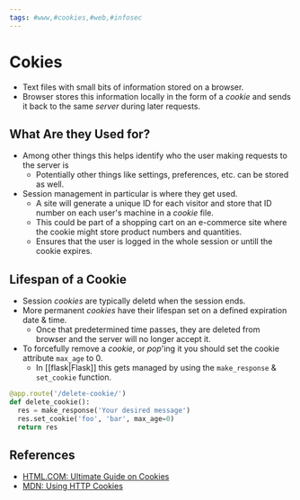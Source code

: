 ```yaml
---
tags: #www,#cookies,#web,#infosec
---
```

# Cokies

* Text files with small bits of information stored on a browser.
* Browser stores this information locally in the form of a *cookie* and sends it back to the same *server* during later requests.

## What Are they Used for?

* Among other things this helps identify who the user making requests to the server is
  * Potentially other things like settings, preferences, etc. can be stored as well.
* Session management in particular is where they get used.
  * A site will generate a unique ID for each visitor and store that ID number on each user's machine in a *cookie* file.
  * This could be part of a shopping cart on an e-commerce site where the cookie might store product numbers and quantities.
  * Ensures that the user is logged in the whole session or untill the cookie expires.

## Lifespan of a Cookie

* Session *cookies* are typically deletd when the session ends.
* More permanent *cookies* have their lifespan set on a defined expiration date & time.
  * Once that predetermined time passes, they are deleted from browser and the server will no longer accept it.
* To forcefully remove a *cookie*, or *pop*'ing it you should set the cookie attribute `max_age` to 0.
  * In [[flask|Flask]] this gets managed by using the `make_response` & `set_cookie` function.

```python
@app.route('/delete-cookie/')
def delete_cookie():
  res = make_response('Your desired message')
  res.set_cookie('foo', 'bar', max_age=0)
  return res
```

## References

* [HTML.COM: Ultimate Guide on Cookies][cookies-guide]
* [MDN: Using HTTP Cookies][mdn-cookies]

<!-- hidden references -->
[cookies-guide]: https://html.com/resources/cookies-ultimate-guide/ "HTML.COM: Ultimate Guide on Cookies"
[mdn-cookies]: https://developer.mozilla.org/en-US/docs/Web/HTTP/Cookies "MDN: Using HTTP Cookies"
